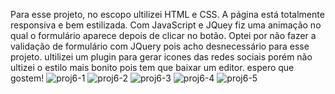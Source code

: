 Para esse projeto, no escopo ultilizei HTML e CSS. A página está totalmente responsiva e bem estilizada.
Com JavaScript e JQuey fiz uma animação no qual o formulário aparece depois de clicar no botão. Optei por não fazer a validação de formulário com JQuery pois acho desnecessário para esse projeto.
ultilizei um plugin para gerar icones das redes sociais porém não ultizei o estilo mais bonito pois tem que baixar um editor. 
espero que gostem!
![proj6-1](https://github.com/JoaoPedro006/LandingPage-Principal/assets/145372868/e8a46b18-ec8f-4995-b651-b7a5d9036f26)
![proj6-2](https://github.com/JoaoPedro006/LandingPage-Principal/assets/145372868/5ccf18ee-afe4-4fa4-93fc-03fe9aeb4618)
![proj6-3](https://github.com/JoaoPedro006/LandingPage-Principal/assets/145372868/2852307a-cd25-462f-aca8-a2a3ece6dc3b)
![proj6-4](https://github.com/JoaoPedro006/LandingPage-Principal/assets/145372868/2fffecd6-ecb5-426f-9038-9c0a8d9f2f05)
![proj6-5](https://github.com/JoaoPedro006/LandingPage-Principal/assets/145372868/9a6b6423-6fec-4fd1-87c1-247529d1fb24)
